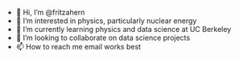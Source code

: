 - 👋 Hi, I’m @fritzahern
- 👀 I’m interested in physics, particularly nuclear energy
- 🌱 I’m currently learning physics and data science at UC Berkeley
- 💞️ I’m looking to collaborate on data science projects
- 📫 How to reach me email works best

<!---
fritzahern/fritzahern is a ✨ special ✨ repository because its `README.md` (this file) appears on your GitHub profile.
You can click the Preview link to take a look at your changes.
--->
